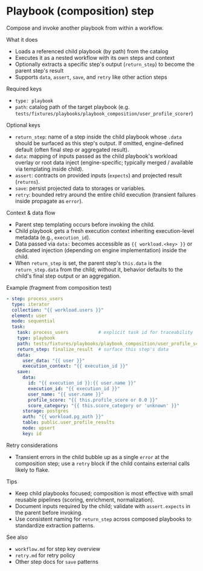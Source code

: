# Playbook (composition) step

Compose and invoke another playbook from within a workflow.

What it does
- Loads a referenced child playbook (by path) from the catalog
- Executes it as a nested workflow with its own steps and context
- Optionally extracts a specific step's output (`return_step`) to become the parent step's result
- Supports `data`, `assert`, `save`, and `retry` like other action steps

Required keys
- `type: playbook`
- `path`: catalog path of the target playbook (e.g. `tests/fixtures/playbooks/playbook_composition/user_profile_scorer`)

Optional keys
- `return_step`: name of a step inside the child playbook whose `.data` should be surfaced as this step's output. If omitted, engine-defined default (often final step or aggregated result).
- `data`: mapping of inputs passed as the child playbook's workload overlay or root data inject (engine-specific; typically merged / available via templating inside child).
- `assert`: contracts on provided inputs (`expects`) and projected result (`returns`).
- `save`: persist projected data to storages or variables.
- `retry`: bounded retry around the entire child execution (transient failures inside propagate as `error`).

Context & data flow
- Parent step templating occurs before invoking the child.
- Child playbook gets a fresh execution context inheriting execution-level metadata (e.g., `execution_id`).
- Data passed via `data:` becomes accessible as `{{ workload.<key> }}` or dedicated injection (depending on engine implementation) inside the child.
- When `return_step` is set, the parent step's `this.data` is the `return_step.data` from the child; without it, behavior defaults to the child's final step output or an aggregation.

Example (fragment from composition test)
```yaml
- step: process_users
  type: iterator
  collection: "{{ workload.users }}"
  element: user
  mode: sequential
  task:
    task: process_users           # explicit task id for traceability
    type: playbook
    path: tests/fixtures/playbooks/playbook_composition/user_profile_scorer
    return_step: finalize_result  # surface this step's data
    data:
      user_data: "{{ user }}"
      execution_context: "{{ execution_id }}"
    save:
      data:
        id: "{{ execution_id }}:{{ user.name }}"
        execution_id: "{{ execution_id }}"
        user_name: "{{ user.name }}"
        profile_score: "{{ this.profile_score or 0.0 }}"
        score_category: "{{ this.score_category or 'unknown' }}"
      storage: postgres
      auth: "{{ workload.pg_auth }}"
      table: public.user_profile_results
      mode: upsert
      key: id
```

Retry considerations
- Transient errors in the child bubble up as a single `error` at the composition step; use a `retry` block if the child contains external calls likely to flake.

Tips
- Keep child playbooks focused; composition is most effective with small reusable pipelines (scoring, enrichment, normalization).
- Document inputs required by the child; validate with `assert.expects` in the parent before invoking.
- Use consistent naming for `return_step` across composed playbooks to standardize extraction patterns.

See also
- `workflow.md` for step key overview
- `retry.md` for retry policy
- Other step docs for `save` patterns
